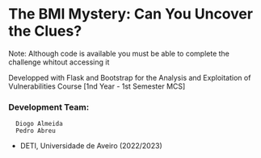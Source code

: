 # The BMI Mystery: Can You Uncover the Clues?

Note: Although code is available you must be able to complete the challenge whitout accessing it

Developped with Flask and Bootstrap for the Analysis and Exploitation of Vulnerabilities Course [1nd Year - 1st Semester MCS]
 
### Development Team:
      Diogo Almeida
      Pedro Abreu
  
- DETI, Universidade de Aveiro (2022/2023)
